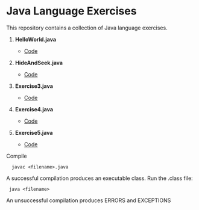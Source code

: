 # Java Language Exercises

This repository contains a collection of Java language exercises.

1. **HelloWorld.java**
   - [Code](https://github.com/camillekokoko/java_lang/blob/main/HelloWorld.java)

2. **HideAndSeek.java**
   - [Code](https://github.com/camillekokoko/java_lang/blob/main/HideAndSeek.java)

3. **Exercise3.java**
   - [Code](https://github.com/camillekokoko/java_lang/blob/main/Exercise3.java)

4. **Exercise4.java**
   - [Code](https://github.com/camillekokoko/java_lang/blob/main/Exercise4.java)

5. **Exercise5.java**
   - [Code](https://github.com/camillekokoko/java_lang/blob/main/Exercise5.java)

Compile
```
  javac <filename>.java
```

A successful compilation produces an executable class. Run the .class file:
 ```
  java <filename>
```

An unsuccessful compilation produces ERRORS and EXCEPTIONS


